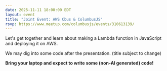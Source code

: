 ```yaml
---
date: 2025-11-11 18:00:00 EDT
layout: event
title: "Joint Event: AWS Cbus & ColumbusJS"
rsvp: https://www.meetup.com/columbusjs/events/310613139/
---
```


Let's get together and learn about making a Lambda function in JavaScript and deploying it on AWS.

We may dig into some code after the presentation.
(title subject to change)

**Bring your laptop and expect to write some (non-AI generated) code!**
